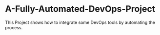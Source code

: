 # A-Fully-Automated-DevOps-Project
This Project shows how to integrate some DevOps tools by automating the process.
